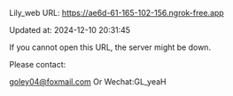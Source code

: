 Lily_web URL: https://ae6d-61-165-102-156.ngrok-free.app

Updated at: 2024-12-10 20:31:45

If you cannot open this URL, the server might be down.

Please contact: 

goley04@foxmail.com Or Wechat:GL_yeaH